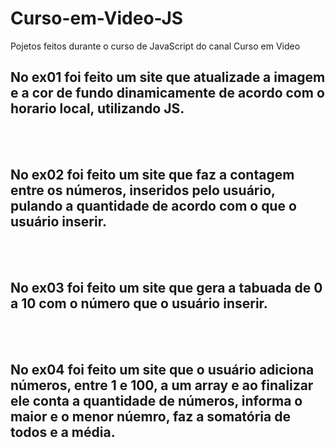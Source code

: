 # Curso-em-Video-JS
Pojetos feitos durante o curso de JavaScript do canal Curso em Video

<h2>No <strong>ex01</strong> foi feito um site que atualizade a imagem e a cor de fundo dinamicamente de acordo com o horario local, utilizando JS.</h2>
<br><br>
<h2>No <strong>ex02</strong> foi feito um site que faz a contagem entre os números, inseridos pelo usuário, pulando a quantidade de acordo com o que o usuário inserir.</h2>
<br><br>
<h2>No <strong>ex03</strong> foi feito um site que gera a tabuada de 0 a 10 com o número que o usuário inserir.</h2>
<br><br>
<h2>No <strong>ex04</strong> foi feito um site que o usuário adiciona números, entre 1 e 100, a um array e ao finalizar ele conta a quantidade de números, informa o maior e o menor núemro, faz a somatória de todos e a média.</h2>
